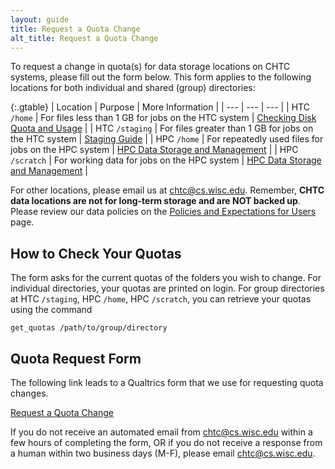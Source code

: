 ```yaml
---
layout: guide
title: Request a Quota Change
alt_title: Request a Quota Change
---
```


To request a change in quota(s) for data storage locations on CHTC systems, please fill out the form below.
This form applies to the following locations for both individual and shared (group) directories:

  {:.gtable}
  | Location | Purpose | More Information |
  | --- | --- | --- |
  | HTC `/home` | For files less than 1 GB for jobs on the HTC system | [Checking Disk Quota and Usage](check-quota) |
  | HTC `/staging` | For files greater than 1 GB for jobs on the HTC system | [Staging Guide](file-avail-largedata) |
  | HPC `/home` | For repeatedly used files for jobs on the HPC system | [HPC Data Storage and Management](hpc-overview#data-storage-and-management) |
  | HPC `/scratch` | For working data for jobs on the HPC system | [HPC Data Storage and Management](hpc-overview#data-storage-and-management) |

For other locations, please email us at [chtc@cs.wisc.edu](Mailto:chtc@cs.wisc.edu). 
Remember, **CHTC data locations are not for long-term storage and are NOT backed up**.
Please review our data policies on the [Policies and Expectations for Users](user-expectations.html#data-policies) page.

## How to Check Your Quotas

The form asks for the current quotas of the folders you wish to change.
For individual directories, your quotas are printed on login.
For group directories at HTC `/staging`, HPC `/home`, HPC `/scratch`, you can retrieve your quotas using the command

```
get_quotas /path/to/group/directory
```

## Quota Request Form

The following link leads to a Qualtrics form that we use for requesting quota changes.

<div class="d-flex mb-3">
	<div class="p-3 m-auto">
		<a class="btn btn-primary" href="https://uwmadison.co1.qualtrics.com/jfe/form/SV_0JMj2a83dHcwX5k">Request a Quota Change</a>
	</div>
</div>

If you do not receive an automated email from [chtc@cs.wisc.edu](Mailto:chtc@cs.wisc.edu) within a few hours of completing the form,
 OR if you do not receive a response from a human within two business days (M-F), please email [chtc@cs.wisc.edu](Mailto:chtc@cs.wisc.edu).
 
